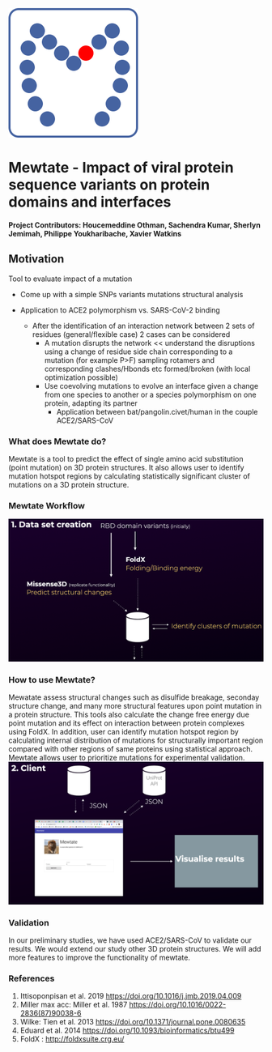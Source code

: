 ![Mewtate logo](https://github.com/hackathonismb/Impact-of-viral-protein-sequence-variants-on-protein-domains-and-interfaces/blob/master/mewtate-client/src/mewtate-logo.svg)
# Mewtate - Impact of viral protein sequence variants on protein domains and interfaces
#### Project Contributors: Houcemeddine Othman, Sachendra Kumar, Sherlyn Jemimah, Philippe Youkharibache, Xavier Watkins 
## Motivation
Tool to evaluate impact of a mutation
* Come up with a simple SNPs variants mutations structural analysis

* Application to ACE2 polymorphism vs. SARS-CoV-2 binding
  * After the identification of an interaction network between 2 sets of residues (general/flexible case) 2 cases can be considered 
    * A mutation disrupts the network << understand the disruptions using a change of residue side chain corresponding to a mutation (for example P>F) sampling rotamers and corresponding clashes/Hbonds etc formed/broken (with local optimization possible)
    * Use coevolving mutations to evolve an interface given a change from one species to another or  a species polymorphism on one protein, adapting its partner
      * Application between bat/pangolin.civet/human in the couple ACE2/SARS-CoV
### What does Mewtate do?

Mewtate is a tool to predict the effect of single amino acid substitution (point mutation) on 3D protein structures. It also allows user to identify mutation hotspot regions by calculating statistically significant cluster of mutations on a 3D protein structure.

### Mewtate Workflow
![data logo](https://github.com/hackathonismb/Impact-of-viral-protein-sequence-variants-on-protein-domains-and-interfaces/blob/master/docs/data.png)
### How to use Mewtate?
Mewatate assess structural changes such as disulfide breakage, seconday structure change, and many more structural features upon point mutation in a protein structure. This tools also calculate the change free energy due point mutation and its effect on interaction between protein complexes using FoldX. In addition, user can identify mutation hotspot region by calculating internal distribution of mutations for structurally important region compared with other regions of same proteins using statistical approach. Mewtate allows user to prioritize mutations for experimental validation.  
![client logo](https://github.com/hackathonismb/Impact-of-viral-protein-sequence-variants-on-protein-domains-and-interfaces/blob/master/docs/client.png)
### Validation
In our preliminary studies, we have used ACE2/SARS-CoV to validate our results. We would extend our study other 3D protein structures. We will add more features to improve the functionality of mewtate.

### References
1. Ittisoponpisan et al. 2019 https://doi.org/10.1016/j.jmb.2019.04.009
2. Miller max acc: Miller et al. 1987 https://doi.org/10.1016/0022-2836(87)90038-6
3. Wilke: Tien et al. 2013 https://doi.org/10.1371/journal.pone.0080635
4. Eduard et al. 2014 https://doi.org/10.1093/bioinformatics/btu499
5. FoldX : http://foldxsuite.crg.eu/
